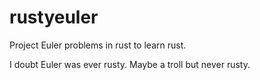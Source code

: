 # rustyeuler

Project Euler problems in rust to learn rust.

I doubt Euler was ever rusty. Maybe a troll but never rusty.
